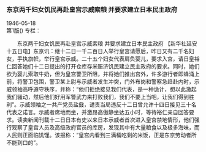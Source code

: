 ### 东京两千妇女饥民再赴皇宫示威索粮  并要求建立日本民主政府  

1946-05-18  
第1版()
专栏：

　　东京两千妇女饥民再赴皇宫示威索粮
    并要求建立日本民主政府
    【新华社延安十五日电】东京讯：继十二日一千二百日人举行皇宫请愿后，昨日又有二千名妇女，手执旗帜，举行皇宫示威。二十五个妇女代表肩负婴儿，要求入宫，请日皇裕仁回答她们十二日提出的打开仓库存米赈济饥民建立民主政府的要求。同时，她们欲为婴儿索取牛奶，但为皇宫警卫所阻，并将她们推出宫外，许多游行者即蜂涌上前，将警卫包围，警卫某上尉与示威者发生冲突，门外布岗和警察急趋赴内时，示威领袖高呼遵守秩序，并称：“他们拒绝接见我们代表，是一种诡计，想以此激起我们骚动，然后他们好用军警武力来打败我们，我们不要上当吧，让我们得到胜利”。示威领袖之一共产党员盐鼗，谴责当局违反十二日曾允许十四日接见三十名代表之诺言。示威者席地而坐，并激昂高傲静坐达五小时，等待裕仁亲自回答要求。读卖新闻刊载十二日日本有史以来日本示威者首次进入皇宫禁地情形，他们强行观察了皇宫人员及高级政府官员的库房，发现其中有大量粮食以及极多海味，而人民则正面临饥馑。该报称：“皇宫内看到三满桶吃剩的米饭，正是东京劳动者所不能到口的”。  

